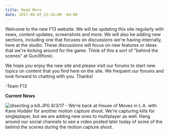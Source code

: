 ```yaml
---
title: Read More
date: 2017-08-02 23:24:00 -04:00
---
```


Welcome to the new F13 website. We will be updating this site regularly with news, content updates, screenshots and more. We will also be adding new sections, including one that focuses on discussions we're having internally, here at the studio. These discussions will focus on new features or ideas that we're kicking around for the game. Think of this a sort of "behind the scenes" at Gun/Illfonic. 

We hope you enjoy the new site and please visit our forums to start new topics on content that you find here on the site. We frequent our forums and look forward to chatting with you. Thanks!

-Team F13  

**Current News**

![disecting a kill.JPG](/uploads/disecting%20a%20kill.JPG)
8/3/17 - We're back at House of Moves in L.A. with Kane Hodder for another motion capture shoot.  We're capturing kills for singleplayer, but we are adding new ones to multiplayer as well. Hang around our social channels to see a video posted later today of some of the behind the scenes during the motion capture shoot.  